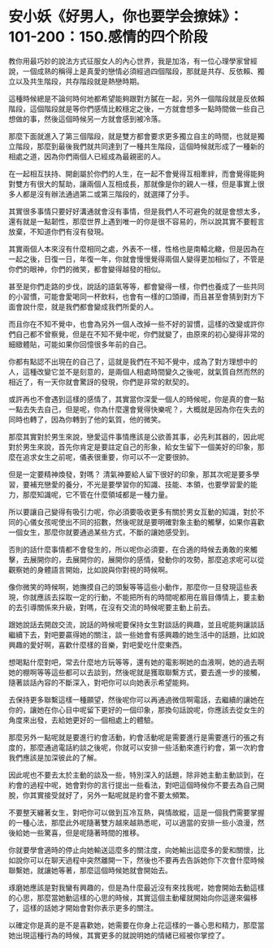 # 安小妖《好男人，你也要学会撩妹》：101-200：150.感情的四个阶段

教你用最巧妙的說法方式征服女人的內心世界，我是加洛，有一位心理學家曾經說，一個成熟的稱得上是真愛的戀情必須經過四個階段，那就是共存、反依賴、獨立以及共生階段，共存階段就是熱戀時期。

這種時候總是不論何時何地都希望能夠跟對方膩在一起，另外一個階段就是反依賴階段，這個階段就是等你們感情比較穩定之後，一方就會想多一點時間做一些自己想做的事，然後這個時候另一方就會感到被冷落。

那麼下面就進入了第三個階段，就是雙方都會要求更多獨立自主的時間，也就是獨立階段，那麼到最後我們就共同達到了一種共生階段，這個時候就形成了一種新的相處之道，因為你們兩個人已經成為最親密的人。

在一起相互扶持、開創屬於你們的人生，在一起不會覺得互相牽絆，而會覺得能夠對雙方有很大的幫助，讓兩個人互相成長，那就像是你的親人一樣，但是事實上很多人都是沒有辦法通過第二或第三階段的，就選擇了分手。

其實很多事情只要好好溝通就會沒有事情，但是我們人不可避免的就是會想太多，還有就是一點韌性，那麼世界上遇到唯一的你是很不容易的，所以說其實不要輕言放棄，不知道你們有沒有發現。

其實兩個人本來沒有什麼相同之處，外表不一樣，性格也是南轅北轍，但是因為在一起之後，日復一日，年復一年，你就會慢慢覺得兩個人變得更加相似了，不管是你們的眼神，你們的微笑，都會變得越發的相似。

甚至是你們走路的步伐，說話的語氣等等，都會變得一樣，你們也養成了一些共同的小習慣，可能會愛喝同一杯飲料，也會有一樣的口頭禪，而且甚至會猜到對方下面會說什麼，就是我們都會變成我們所愛的人。

而且你在不知不覺中，也會為另外一個人改掉一些不好的習慣，這樣的改變或許你們自己都不曾察覺，但是在不知不覺中呢，你們就變了，由原來的初心變得非常的細緻體貼，可能如果你回憶很多年前的自己。

你都有點認不出現在的自己了，這就是我們在不知不覺中，成為了對方理想中的人，這種改變它並不是刻意的，是兩個人相處時間變久之後呢，就氣質自然而然的相近了，有一天你就會驚訝的發現，你們是非常的默契的。

或許再也不會遇到這樣的感情了，其實當你深愛一個人的時候呢，你是真的會一點一點去失去自己，但是呢，你為什麼還會覺得快樂呢？，大概就是因為你在失去的同時也轉了，因為你轉到了他的氣質，他的微笑。

那麼其實對於男生來說，戀愛這件事情應該是公欲善其事，必先利其器的，因此呢對於男生來說，首先你肯定是要註定自己的形象，給女生留下一個美好的印象，那麼在追求女生之前呢，儀表很重要，你可以不一定要很帥。

但是一定要精神煥發，對嗎？ 清氣神要給人留下很好的印象，那其次呢是要多學習，要補充戀愛的養分，不光是要學習你的知識、技能、本領，也要學習愛的能力，那麼知識呢，它不管在什麼領域都是一種力量。

所以要讓自己變得有吸引力呢，你必須要吸收更多有關於男女互動的知識，對於不同的心儀女孩呢使出不同的招數，然後呢就是要明確對象主動的觸擊，如果你喜歡一個女生，那麼你就要通過某些方式，不斷的讓她感受到。

否則的話什麼事情都不會發生的，所以呢你必須要，在合適的時候去勇敢的來觸擊，去展開你的，去展開你的，展開你的感情，發動你的攻勢，那麼追求呢可以從觀察她的身體語言開始，比如說與你對視的時候啊。

像你微笑的時候啊，她撫摸自己的頭髮等等這些小動作，那麼你一旦發現這些表現，你就應該去採取一定的行動，不能把所有的時間呢都用在眉目傳情上，要主動的去引導關係來升級，對嗎，在沒有交流的時候呢要主動上前去。

跟她說話去開啟交流，說話的時候呢要保持女生對談話的興趣，並且呢能夠讓談話繼續下去，對吧要贏得她的關注，談一些她會有感興趣的她生活中的話題，比如說興趣的愛好啊，喜歡什麼樣的音樂，對吧愛吃什麼東西。

想喝點什麼對吧，常去什麼地方玩等等，還有她的電影啊她的血液啊，她的過去啊她的棚啊等等這些都可以去談到，然後呢就是獲取聯繫方式，要去進一步的接觸，隨著談話內容的不斷深入，對吧你可以向她表示希望能夠。

去保持更多聯繫這樣一種願望，然後呢你可以再通過微信啊電話，去繼續的讓她在你的，讓她在你心目中呢留下更好的一個印象，那換句話說呢，你應該去從女生的角度來出發，去給她更好的一個相處上的體驗。

那麼另外一點呢就是要進行約會活動，約會活動呢是需要進行是需要進行的張之有度的，那麼通過電話約談之後呢，你就可以安排一些活動來進行約會，第一次約會我們應該是加深彼此的了解。

因此呢也不要去太於主動的談及一些，特別深入的話題，除非她主動主動談到，在約會的過程中呢，她會對你的言行提出一些看法，對吧這個時候你不要去為自己開脫，你其實接受就好了，另外一點呢就是約會不要太頻繁。

不要整天纏著女生，對吧你可以做到互冷互熱，與情故縱，這是一個我們需要掌握的一種心法，那麼此外呢隨著雙方越來越熟悉呢，可以適當的安排一些小浪漫，然後給她一些驚喜，但是呢隨著時間的推移。

你就要學會適時的停止向她輸送這麼多的關注度，向她輸出這麼多的愛和關懷，比如說你可以在聊天過程中突然離開一下，然後也不要再去告訴她你下次會什麼時候聯繫她，就讓她等著，那麼這個時候她就會開始去。

琢磨她應該是對我蠻有興趣的，但是為什麼最近沒有來找我呢，她會開始去動這樣的心思，那麼當她動這樣的心思的時候，其實這個主動權就開始向你這邊來偏移了，這樣的話她才開始會對你表示更多的關注。

以確定你是真的是不是喜歡她，她需要在你身上花這樣的一番心思和精力，那麼當她出現這種行為的時候，其實更多的就說明她的情緒已經被你掌控了。
